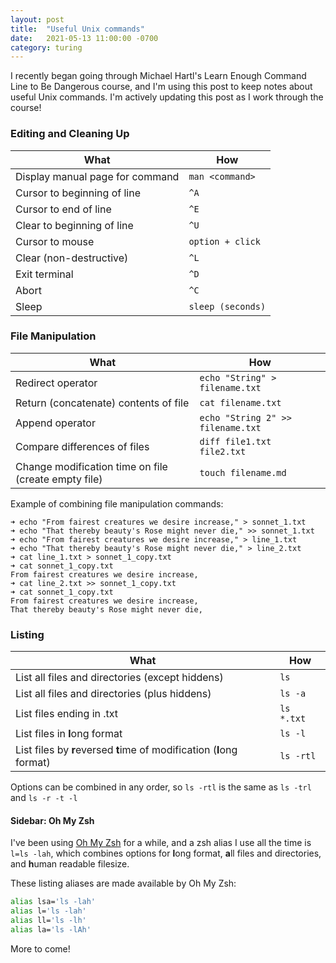 ```yaml
---
layout: post
title:  "Useful Unix commands"
date:   2021-05-13 11:00:00 -0700
category: turing
---
```


I recently began going through Michael Hartl's Learn Enough Command Line to Be Dangerous course, and I'm using this post to keep notes about useful Unix commands. I'm actively updating this post as I work through the course!

### Editing and Cleaning Up

| What | How |
| --- | --- |
| Display manual page for command | `man <command>` |
| Cursor to beginning of line | `^A` |
| Cursor to end of line | `^E` |
| Clear to beginning of line | `^U` |
| Cursor to mouse | `option + click` |
| Clear (non-destructive) | `^L` |
| Exit terminal | `^D` |
| Abort | `^C` |
| Sleep | `sleep (seconds)` |

### File Manipulation

| What | How |
| --- | --- |
| Redirect operator | `echo "String" > filename.txt` |
| Return (concatenate) contents of file | `cat filename.txt` |
| Append operator | `echo "String 2" >> filename.txt` |
| Compare differences of files | `diff file1.txt file2.txt` |
| Change modification time on file (create empty file) | `touch filename.md` |

Example of combining file manipulation commands:

```console
➜ echo "From fairest creatures we desire increase," > sonnet_1.txt
➜ echo "That thereby beauty's Rose might never die," >> sonnet_1.txt
➜ echo "From fairest creatures we desire increase," > line_1.txt
➜ echo "That thereby beauty's Rose might never die," > line_2.txt
➜ cat line_1.txt > sonnet_1_copy.txt
➜ cat sonnet_1_copy.txt
From fairest creatures we desire increase,
➜ cat line_2.txt >> sonnet_1_copy.txt
➜ cat sonnet_1_copy.txt
From fairest creatures we desire increase,
That thereby beauty's Rose might never die,
```

### Listing

| What | How |
| --- | --- |
| List all files and directories (except hiddens) | `ls` |
| List all files and directories (plus hiddens) | `ls -a` |
| List files ending in .txt | `ls *.txt` |
| List files in **l**ong format | `ls -l` |
| List files by **r**eversed **t**ime of modification (**l**ong format) | `ls -rtl` |

Options can be combined in any order, so `ls -rtl` is the same as `ls -trl` and `ls -r -t -l`

#### Sidebar: Oh My Zsh

I've been using [Oh My Zsh](https://github.com/ohmyzsh/ohmyzsh) for a while, and a zsh alias I use all the time is `l=ls -lah`, which combines options for **l**ong format, **a**ll files and directories, and **h**uman readable filesize.

These listing aliases are made available by Oh My Zsh:

```zsh
alias lsa='ls -lah'
alias l='ls -lah'
alias ll='ls -lh'
alias la='ls -lAh'
```

More to come!
